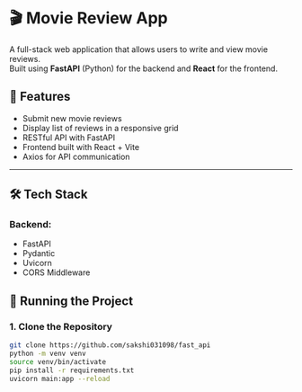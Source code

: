 # 🎬 Movie Review App

A full-stack web application that allows users to write and view movie reviews.  
Built using **FastAPI** (Python) for the backend and **React** for the frontend.

## 🚀 Features

- Submit new movie reviews
- Display list of reviews in a responsive grid
- RESTful API with FastAPI
- Frontend built with React + Vite
- Axios for API communication

---

## 🛠️ Tech Stack


### Backend:
- FastAPI
- Pydantic
- Uvicorn
- CORS Middleware

## 🔧 Running the Project

### 1. Clone the Repository

```bash
git clone https://github.com/sakshi031098/fast_api
python -m venv venv
source venv/bin/activate 
pip install -r requirements.txt
uvicorn main:app --reload




